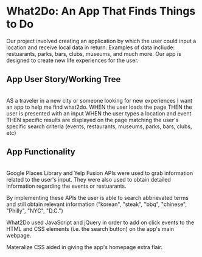 # What2Do: An App That Finds Things to Do

Our project involved creating an application by which the user could input a location and receive local data in return. Examples of data incliude: restuarants, parks, bars, clubs, museums, and much more. Our app is designed to create new life experiences for the user. 

## App User Story/Working Tree
<br>
AS a traveler in a new city or someone looking for new experiences I want an app to help me find what2do.
WHEN the user loads the page
THEN the user is presented with an input
WHEN the user types a location and event
THEN specific results are displayed on the page matching the user's specific search criteria (events, restaurants, museums, parks, bars, clubs, etc)

## App Functionality
<br>
Google Places Library and Yelp Fusion APIs were used to grab information related to the user's input. They were also used to obtain detailed information regarding the events or restuarants.

By implementing these APIs the user is able to search abbrievated terms and still obtain relevant information ("korean", "steak", "bbq", "chinese", "Philly", "NYC", "D.C.")

What2Do used JavaScript and jQuery in order to add on click events to the HTML and CSS elements (i.e. the search button) on the app's main webpage.

Materalize CSS aided in giving the app's homepage extra flair.